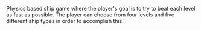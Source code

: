 Physics based ship game where the player's goal is to try to beat each level as fast as possible. The player can choose from four levels and five different ship types in order to accomplish this.
